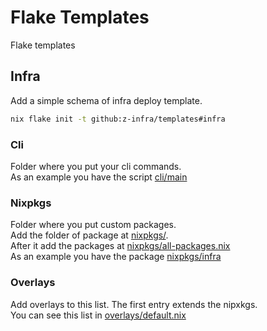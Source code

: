 # Flake Templates

Flake templates 

## Infra
Add a simple schema of infra deploy template.
```bash
nix flake init -t github:z-infra/templates#infra
```
### Cli
Folder where you put your cli commands.  
As an example you have the script [cli/main](infra/cli/main)  

### Nixpkgs
Folder where you put custom packages.  
Add the folder of package at [nixpkgs/](infra/nixpkgs/).  
After it add the packages at [nixpkgs/all-packages.nix](infra/nixpkgs/all-packages.nix)  
As an example you have the package [nixpkgs/infra](infra/nixpkgs/infra)  

### Overlays
Add overlays to this list. The first entry extends the nipxkgs.  
You can see this list in [overlays/default.nix](infra/overlays/default.nix)  

